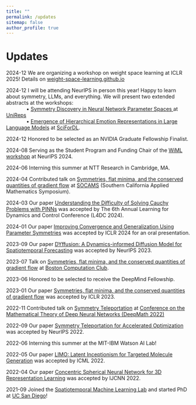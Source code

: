```yaml
---
title: ""
permalink: /updates
sitemap: false
author_profile: true
---
```


Updates
======
2024-12 We are organizing a workshop on weight space learning at ICLR 2025! Details on [weight-space-learning.github.io](https://weight-space-learning.github.io/)

2024-12 I will be attending NeurIPS in person this year! Happy to learn about symmetry, LLMs, and everything.
We will present two extended abstracts at the workshops: <br>
&nbsp; &nbsp; &nbsp; &nbsp; &nbsp; &nbsp; &nbsp; • 
[Symmetry Discovery in Neural Network Parameter Spaces
](https://openreview.net/forum?id=qPR9a9IotY) at [UniReps](https://unireps.org/2024/) <br>
&nbsp; &nbsp; &nbsp; &nbsp; &nbsp; &nbsp; &nbsp; • 
[Emergence of Hierarchical Emotion Representations in Large Language Models](https://openreview.net/forum?id=vgXUoCrHmp) at [SciForDL](https://scienceofdlworkshop.github.io).

2024-12 Honored to be selected as an NVIDIA Graduate Fellowship Finalist.

<!--2024-10 Two extended abstracts accepted by NeurIPS workshops: <br>
&nbsp; &nbsp; &nbsp; &nbsp; &nbsp; &nbsp; &nbsp; • 
[Symmetry Discovery in Neural Network Parameter Spaces
](https://openreview.net/forum?id=qPR9a9IotY) at [UniReps](https://unireps.org/2024/) <br>
&nbsp; &nbsp; &nbsp; &nbsp; &nbsp; &nbsp; &nbsp; • 
[Emergence of Hierarchical Emotion Representations in Large Language Models](https://openreview.net/forum?id=vgXUoCrHmp) at [SciForDL](https://scienceofdlworkshop.github.io).-->

2024-08 Serving as the Student Program and Funding Chair of the [WiML workshop](https://sites.google.com/wimlworkshop.org/wiml-2024/home) at NeurIPS 2024.

2024-06 Interning this summer at NTT Research in Cambridge, MA.

2024-04 Contributed talk on [Symmetries, flat minima, and the conserved quantities of gradient flow](https://arxiv.org/abs/2210.17216) at [SOCAMS](https://www.socams.org) (Southern California Applied Mathematics Symposium).

2024-03 Our paper [Understanding the Difficulty of Solving Cauchy Problems with PINNs](https://arxiv.org/abs/2405.02561) was accepted by The 6th Annual Learning for Dynamics and Control Conference (L4DC 2024).

2024-01 Our paper [Improving Convergence and Generalization Using Parameter Symmetries](https://arxiv.org/abs/2305.13404) was accepted by ICLR 2024 for an oral presentation.

<!--2023-11 I will be at the [Mathematics and Machine Learning](https://mathml2023.caltech.edu) conference and [NeurIPS](https://neurips.cc) in December. Looking forward to meeting old and new friends!-->

<!--2023-10 Two extended abstracts were accepted by NeurIPS workshops: <br>
&nbsp; &nbsp; &nbsp; &nbsp; &nbsp; &nbsp; &nbsp; • 
[Improving Convergence and Generalization Using Parameter Symmetries](https://arxiv.org/abs/2305.13404) at [NeurReps](https://www.neurreps.org) <br>
&nbsp; &nbsp; &nbsp; &nbsp; &nbsp; &nbsp; &nbsp; • 
[Understanding Mode Connectivity via Parameter Space Symmetry](https://openreview.net/pdf?id=aP2a5i1iUf) at [UniReps](https://unireps.org).-->

2023-09 Our paper [DYffusion: A Dynamics-informed Diffusion Model for Spatiotemporal Forecasting](https://arxiv.org/abs/2306.01984) was accepted by NeurIPS 2023.

2023-07 Talk on [Symmetries, flat minima, and the conserved quantities of gradient flow](https://arxiv.org/abs/2210.17216) at [Boston Computation Club](https://bstn.cc). <!--[[Video](https://www.youtube.com/watch?v=6tgJLV06MfE)]-->

2023-06 Honored to be selected to receive the DeepMind Fellowship.

<!--2023-03 Presented [Symmetry Teleportation](https://arxiv.org/abs/2205.10637) at the [CSE 35th Anniversary celebration](https://cse35.ucsd.edu/home) poster session.-->

2023-01 Our paper [Symmetries, flat minima, and the conserved quantities of gradient flow](https://arxiv.org/abs/2210.17216) was accepted by ICLR 2023.

<!--2022-12 Presented [Symmetries, flat minima, and the conserved quantities of gradient flow](https://arxiv.org/abs/2210.17216) at NeurIPS workshops [NeurReps](https://nips.cc/virtual/2022/workshop/49975) and [WiML](https://sites.google.com/view/wiml2022/home).-->

2022-11 Contributed talk on [Symmetry Teleportation](https://arxiv.org/abs/2205.10637) at [Conference on the Mathematical Theory of Deep Neural Networks (DeepMath 2022)](https://deepmath-conference.com)

2022-09 Our paper [Symmetry Teleportation for Accelerated Optimization](https://arxiv.org/abs/2205.10637) was accepted by NeurIPS 2022.

2022-06 Interning this summer at the MIT-IBM Watson AI Lab!

2022-05 Our paper [LIMO: Latent Inceptionism for Targeted Molecule Generation](https://proceedings.mlr.press/v162/eckmann22a) was accepted by ICML 2022.

2022-04 Our paper [Concentric Spherical Neural Network for 3D Representation Learning](https://ieeexplore.ieee.org/abstract/document/9892358) was accepted by IJCNN 2022.

2021-09 Joined the [Spatiotemporal Machine Learning Lab](https://roseyu.com) and started PhD at [UC San Diego](https://ucsd.edu)!